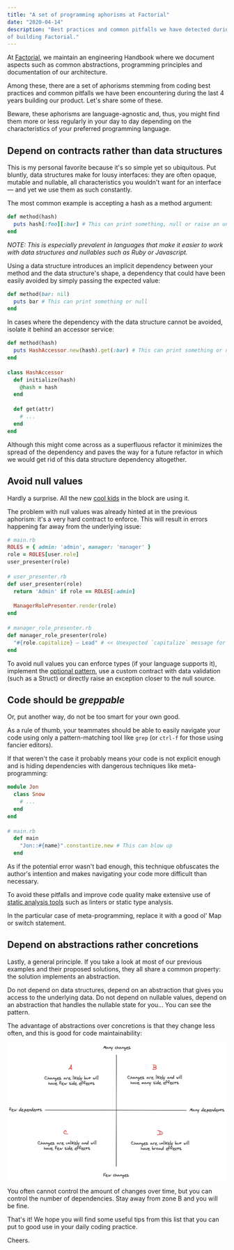 ```yaml
---
title: "A set of programming aphorisms at Factorial"
date: "2020-04-14"
description: "Best practices and common pitfalls we have detected during 4 years
of building Factorial."
---
```

At [Factorial](https://factorialhr.com/), we maintain an engineering Handbook
where we document aspects such as common abstractions, programming principles
and documentation of our architecture.

Among these, there are a set of aphorisms stemming from coding best practices
and common pitfalls we have been encountering during the last 4 years building
our product. Let's share some of these.

Beware, these aphorisms are language-agnostic and, thus, you might find them
more or less regularly in your day to day depending on the characteristics of
your preferred programming language.

## Depend on contracts rather than data structures

This is my personal favorite because it's so simple yet so ubiquitous. Put
bluntly, data structures make for lousy interfaces: they are often opaque,
mutable and nullable, all characteristics you wouldn't want for an interface —
and yet we use them as such constantly.

The most common example is accepting a hash as a method argument:

```ruby
def method(hash)
  puts hash[:foo][:bar] # This can print something, null or raise an unexpected error.
end
```

*NOTE: This is especially prevalent in languages that make it easier to work
with data structures and nullables such as Ruby or Javascript.*

Using a data structure introduces an implicit dependency between your method and
the data structure's shape, a dependency that could have been easily avoided by
simply passing the expected value:

```ruby
def method(bar: nil)
  puts bar # This can print something or null
end
```

In cases where the dependency with the data structure cannot be avoided, isolate
it behind an accessor service:

```ruby
def method(hash)
  puts HashAccessor.new(hash).get(:bar) # This can print something or null
end

class HashAccessor
  def initialize(hash)
    @hash = hash
  end

  def get(attr)
    # ...
  end
end
```

Although this might come across as a superfluous refactor it minimizes the
spread of the dependency and paves the way for a future refactor in which we
would get rid of this data structure dependency altogether.

## Avoid null values

Hardly a surprise. All the new [cool kids](https://www.rust-lang.org/) in the
block are using it.

The problem with null values was already hinted at in the previous aphorism:
it's a very hard contract to enforce. This will result in errors happening far
away from the underlying issue:

```ruby
# main.rb
ROLES = { admin: 'admin', manager: 'manager' }
role = ROLES[user.role]
user_presenter(role)

# user_presenter.rb
def user_presenter(role)
  return 'Admin' if role == ROLES[:admin]

  ManagerRolePresenter.render(role)
end

# manager_role_presenter.rb
def manager_role_presenter(role)
  "#{role.capitalize} – Lead" # << Unexpected `capitalize` message for `nil`! This is very far from the origin of the `nil` and hard to fix
end
```

To avoid null values you can enforce types (if your language supports it),
implement the [optional pattern](https://doc.rust-lang.org/std/option/), use a
custom contract with data validation (such as a Struct) or directly raise an
exception closer to the null source.

## Code should be *greppable*

Or, put another way, do not be too smart for your own good.

As a rule of thumb, your teammates should be able to easily navigate your code
using only a pattern-matching tool like `grep` (or `ctrl-f` for those using
fancier editors).

If that weren't the case it probably means your code is not explicit enough and
is hiding dependencies with dangerous techniques like meta-programming:

```ruby
module Jon
  class Snow
    # ...
  end
end

# main.rb
  def main
    "Jon::#{name}".constantize.new # This can blow up
  end
```

As if the potential error wasn't bad enough, this technique obfuscates the
author's intention and makes navigating your code more difficult than necessary.

To avoid these pitfalls and improve code quality make extensive use of [static
analysis
tools](https://en.wikipedia.org/wiki/List_of_tools_for_static_code_analysis)
such as linters or static type analysis.

In the particular case of meta-programming, replace it with a good ol' Map or
switch statement.

## Depend on abstractions rather concretions

Lastly, a general principle. If you take a look at most of our previous examples
and their proposed solutions, they all share a common property: the solution
implements an abstraction.

Do not depend on data structures, depend on an abstraction that gives you access
to the underlying data. Do not depend on nullable values, depend on an
abstraction that handles the nullable state for you... You can see the pattern.

The advantage of abstractions over concretions is that they change less often,
and this is good for code maintainability:

![Diagram changes v effects](dependents_actions_diagram.png)

You often cannot control the amount of changes over time, but you can control
the number of dependencies. Stay away from zone B and you will be fine.

That's it! We hope you will find some useful tips from this list that you can
put to good use in your daily coding practice.

Cheers.
